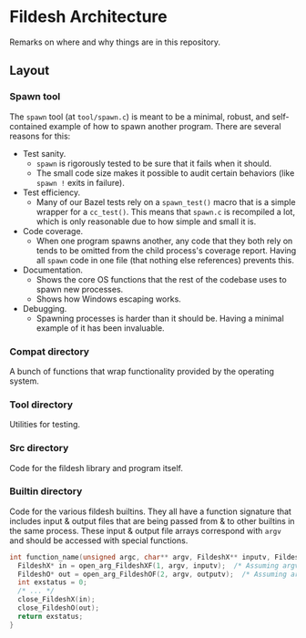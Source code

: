# Fildesh Architecture

Remarks on where and why things are in this repository.

## Layout



### Spawn tool
The `spawn` tool (at `tool/spawn.c`) is meant to be a minimal, robust, and self-contained example of how to spawn another program.
There are several reasons for this:
* Test sanity.
  * `spawn` is rigorously tested to be sure that it fails when it should.
  * The small code size makes it possible to audit certain behaviors (like `spawn !` exits in failure).
* Test efficiency.
  * Many of our Bazel tests rely on a `spawn_test()` macro that is a simple wrapper for a `cc_test()`.
    This means that `spawn.c` is recompiled a lot, which is only reasonable due to how simple and small it is.
* Code coverage.
  * When one program spawns another, any code that they both rely on tends to be omitted from the child process's coverage report.
    Having all `spawn` code in one file (that nothing else references) prevents this.
* Documentation.
  * Shows the core OS functions that the rest of the codebase uses to spawn new processes.
  * Shows how Windows escaping works.
* Debugging.
  * Spawning processes is harder than it should be.
    Having a minimal example of it has been invaluable.

### Compat directory
A bunch of functions that wrap functionality provided by the operating system.

### Tool directory
Utilities for testing.

### Src directory
Code for the fildesh library and program itself.

### Builtin directory
Code for the various fildesh builtins.
They all have a function signature that includes input & output files that are being passed from & to other builtins in the same process.
These input & output file arrays correspond with `argv` and should be accessed with special functions.
```c
int function_name(unsigned argc, char** argv, FildeshX** inputv, FildeshO** outputv) {
  FildeshX* in = open_arg_FildeshXF(1, argv, inputv);  /* Assuming argv[1] is an input file.*/
  FildeshO* out = open_arg_FildeshOF(2, argv, outputv);  /* Assuming argv[2] is an output file.*/
  int exstatus = 0;
  /* ... */
  close_FildeshX(in);
  close_FildeshO(out);
  return exstatus;
}
```

